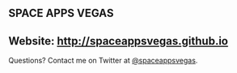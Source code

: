 ## SPACE APPS VEGAS
## Website: http://spaceappsvegas.github.io

Questions? Contact me on Twitter at [@spaceappsvegas](https://twitter.com/spaceappsvegas).
